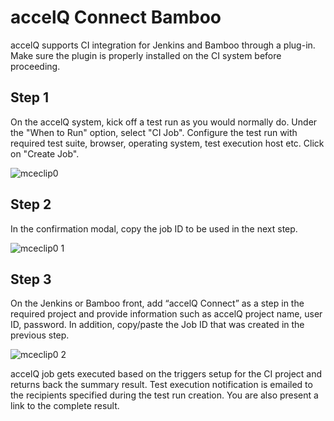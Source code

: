 # accelQ Connect Bamboo

accelQ supports CI integration for Jenkins and Bamboo through a plug-in. Make sure the plugin is properly installed on the CI system before proceeding.

## Step 1 

On the accelQ system, kick off a test run as you would normally do. Under the "When to Run" option, select "CI Job". Configure the test run with required test suite, browser, operating system, test execution host etc. Click on "Create Job".

![mceclip0](https://user-images.githubusercontent.com/40689807/43002015-f2c78a0a-8c44-11e8-8c77-d3c4bd89d2ed.png)


## Step 2 

In the confirmation modal, copy the job ID to be used in the next step.

![mceclip0 1](https://user-images.githubusercontent.com/40689807/43002053-143d046c-8c45-11e8-97bc-e2b32107c8d3.png)



## Step 3 

On the Jenkins or Bamboo front, add “accelQ Connect” as a step in the required project and provide information such as accelQ project name, user ID, password. In addition, copy/paste the Job ID that was created in the previous step.

![mceclip0 2](https://user-images.githubusercontent.com/40689807/43002083-26dc4aec-8c45-11e8-94aa-b2eb7676ff3f.png)


accelQ job gets executed based on the triggers setup for the CI project and returns back the summary result. Test execution notification is emailed to the recipients specified during the test run creation. You are also present a link to the complete result.

